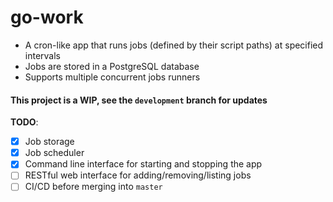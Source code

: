 # go-work
* A cron-like app that runs jobs (defined by their script paths) at specified intervals
* Jobs are stored in a PostgreSQL database
* Supports multiple concurrent jobs runners
#### This project is a WIP, see the `development` branch for updates
**TODO**:
- [x] Job storage
- [x] Job scheduler
- [x] Command line interface for starting and stopping the app
- [ ] RESTful web interface for adding/removing/listing jobs
- [ ] CI/CD before merging into `master`

